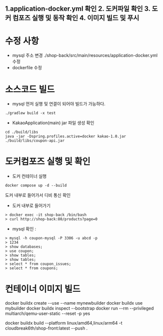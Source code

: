 1.application-docker.yml 확인
2. 도커파일 확인
3. 도커 컴포즈 실행 및 동작 확인
4. 이미지 빌드 및 푸시
---------------------------
# 수정 사항
- mysql 주소 변경 ./shop-back/src/main/resources/application-docker.yml 수정 
- dockerfile 수정

# 소스코드 빌드
- mysql 먼저 실행 및 연결이 되어야 빌드가 가능하다.
```
./gradlew build -x test
```

- KakaoApplication(main) jar 파일 생성 확인
```
cd ./build/libs
java -jar -Dspring.profiles.active=docker kakao-1.0.jar
./build/libs/coupon-api.jar
```

# 도커컴포즈 실행 및 확인
- 도커 컨테이너 실행
```
docker compose up -d --build
```

도커 내부로 들어가서 디비 통신 확인
- 도커 내부로 들어가기
```
> docker exec -it shop-back /bin/bash
> curl http://shop-back:80/products?page=0
```
- mysql 확인 :
```
> mysql -h coupon-mysql -P 3306 -u abcd -p
> 1234
> show databases;
> use coupon;
> show tables;
> show tables;
> select * from coupon_issues;
> select * from coupons;
```

# 컨테이너 이미지 빌드
docker buildx create --use --name mynewbuilder
docker buildx use mybuilder
docker buildx inspect --bootstrap
docker run --rm --privileged multiarch/qemu-user-static --reset -p yes

docker buildx build --platform linux/amd64,linux/arm64 -t cloudbreak6th/shop-front:latest --push .

